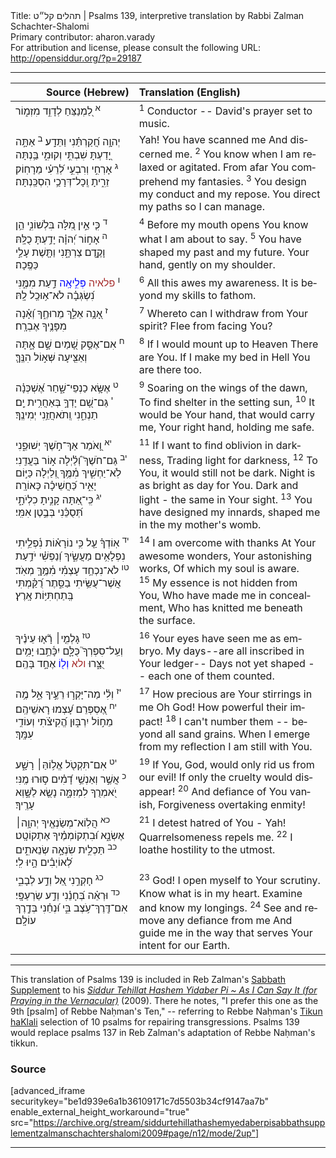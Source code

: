 <html>
<head></head>
<body>
Title: תהלים קל״ט | Psalms 139, interpretive translation by Rabbi Zalman Schachter-Shalomi<br />
Primary contributor: aharon.varady<br />
For attribution and license, please consult the following URL: <a href="http://opensiddur.org/?p=29187">http://opensiddur.org/?p=29187</a>
<p />
<hr />

<table style="margin-left: auto;margin-right: auto;" class="draggable">
<thead><tr><th id="x" style="text-align: right;">Source (Hebrew)</th><th style="text-align: left;">Translation (English)</th></tr></thead>
<tbody>
<tr><td style="vertical-align:top;">
<div class="liturgy" lang="he">
<sup>א</sup>&nbsp;לַ֭מְנַצֵּחַ לְדָוִ֣ד 
מִזְמ֑וֹר
</div></span></td>
 
<td  style="vertical-align:top;"><div class="english" lang="en">
<sup>1</sup>&nbsp;Conductor -- 
David's prayer set to music.
</div>
</td></tr>


<tr><td style="vertical-align:top;">
<div class="liturgy" lang="he">
יְהוָ֥ה חֲ֝קַרְתַּ֗נִי 
וַתֵּדָֽע׃
<sup>ב</sup>&nbsp;אַתָּ֣ה יָ֭דַעְתָּ שִׁבְתִּ֣י 
וְקוּמִ֑י 
בַּ֥נְתָּה לְ֝רֵעִ֗י 
מֵרָחֽוֹק׃
<sup>‎‏ג</sup>&nbsp;אָרְחִ֣י וְרִבְעִ֣י זֵרִ֑יתָ 
וְֽכָל־דְּרָכַ֥י הִסְכַּֽנְתָּה׃
</div></span></td>
 
<td  style="vertical-align:top;"><div class="english" lang="en">
Yah! You have scanned me 
And discerned me.
<sup>2</sup>&nbsp;You know when I am relaxed 
or agitated. 
From afar 
You comprehend my fantasies.
<sup>3</sup>&nbsp;You design my conduct and my repose. 
You direct my paths so I can manage.
</div>
</td></tr>


<tr><td style="vertical-align:top;">
<div class="liturgy" lang="he">
<sup>‎‏ ד</sup>&nbsp;כִּ֤י אֵ֣ין מִ֭לָּה בִּלְשׁוֹנִ֑י 
הֵ֥ן יְ֝הוָ֗ה יָדַ֥עְתָּ כֻלָּֽהּ׃
<sup>‎‏ה</sup>&nbsp;אָח֣וֹר וָקֶ֣דֶם צַרְתָּ֑נִי 
וַתָּ֖שֶׁת עָלַ֣י כַּפֶּֽכָה׃
</div></span></td>
 
<td  style="vertical-align:top;"><div class="english" lang="en">
<sup>4</sup>&nbsp;Before my mouth opens 
You know what I am about to say.
<sup>5</sup>&nbsp;You have shaped my past and my future. 
Your hand, gently on my shoulder.
</div>
</td></tr>


<tr><td style="vertical-align:top;">
<div class="liturgy" lang="he">
<sup>ו</sup>&nbsp;<font color="brown">פלאיה</font> <font color="blue">פְּלִ֣יאָֽה</font>  דַ֣עַת מִמֶּ֑נִּי 
נִ֝שְׂגְּבָ֗ה לֹא־א֥וּכַֽל לָֽהּ׃
</div></span></td>
 
<td  style="vertical-align:top;"><div class="english" lang="en">
<sup>6</sup>&nbsp;All this awes my awareness. 
It is beyond my skills to fathom.
</div>
</td></tr>


<tr><td style="vertical-align:top;">
<div class="liturgy" lang="he">
<sup>‎‏ז</sup>&nbsp;אָ֭נָ֥ה אֵלֵ֣ךְ מֵרוּחֶ֑ךָ 
וְ֝אָ֗נָה מִפָּנֶ֥יךָ אֶבְרָֽח׃
</div></span></td>
 
<td  style="vertical-align:top;"><div class="english" lang="en">
<sup>7</sup>&nbsp;Whereto can I withdraw from Your spirit? 
Flee from facing You?
</div>
</td></tr>


<tr><td style="vertical-align:top;">
<div class="liturgy" lang="he">
<sup>‎‏ח</sup>&nbsp;אִם־אֶסַּ֣ק שָׁ֭מַיִם 
שָׁ֣ם אָ֑תָּה 
וְאַצִּ֖יעָה שְּׁא֣וֹל 
הִנֶּֽךָּ׃
</div></span></td>
 
<td  style="vertical-align:top;"><div class="english" lang="en">
<sup>8</sup>&nbsp;If I would mount up to Heaven 
There are You. 
If I make my bed in Hell 
You are there too.
</div>
</td></tr>


<tr><td style="vertical-align:top;">
<div class="liturgy" lang="he">
<sup>‎‏ט</sup>&nbsp;אֶשָּׂ֥א כַנְפֵי־שָׁ֑חַר 
אֶ֝שְׁכְּנָ֗ה בְּאַחֲרִ֥ית יָֽם׃
<sup>‎‏י</sup>&nbsp;גַּם־שָׁ֭ם יָדְךָ֣ 
תַנְחֵ֑נִי 
וְֽתֹאחֲזֵ֥נִי יְמִינֶֽךָ׃
</div></span></td>
 
<td  style="vertical-align:top;"><div class="english" lang="en">
<sup>9</sup>&nbsp;Soaring on the wings of the dawn, 
To find shelter in the setting sun, 
<sup>10</sup>&nbsp;It would be Your hand, 
that would carry me, 
Your right hand, holding me safe.
</div>
</td></tr>


<tr><td style="vertical-align:top;">
<div class="liturgy" lang="he">
<sup>‎‏יא</sup>&nbsp;וָ֭אֹמַר אַךְ־חֹ֣שֶׁךְ יְשׁוּפֵ֑נִי 
וְ֝לַ֗יְלָה א֣וֹר בַּעֲדֵֽנִי׃
<sup>‎‏יב</sup>&nbsp;גַּם־חֹשֶׁךְ֮ לֹֽא־יַחְשִׁ֪יךְ מִ֫מֶּ֥ךָ 
וְ֭לַיְלָה כַּיּ֣וֹם יָאִ֑יר 
כַּ֝חֲשֵׁיכָ֗ה כָּאוֹרָֽה׃
<sup>‎‏יג</sup>&nbsp;כִּֽי־אַ֭תָּה קָנִ֣יתָ כִלְיֹתָ֑י 
תְּ֝סֻכֵּ֗נִי בְּבֶ֣טֶן אִמִּֽי׃
</div></span></td>
 
<td  style="vertical-align:top;"><div class="english" lang="en">
<sup>11</sup>&nbsp;If I want to find oblivion in darkness, 
Trading light for darkness, 
<sup>12</sup>&nbsp;To You, it would still not be dark.
Night is as bright as day for You. 
Dark and light - the same in Your sight.
<sup>13</sup>&nbsp;You have designed my innards, 
shaped me in the my mother's womb. 
</div>
</td></tr>


<tr><td style="vertical-align:top;">
<div class="liturgy" lang="he">
<sup>‎‏יד</sup>&nbsp;אֽוֹדְךָ֗ עַ֤ל 
כִּ֥י נוֹרָא֗וֹת נִ֫פְלֵ֥יתִי 
נִפְלָאִ֥ים מַעֲשֶׂ֑יךָ 
וְ֝נַפְשִׁ֗י יֹדַ֥עַת מְאֹֽד׃
<sup>‎‏טו</sup>&nbsp;לֹא־נִכְחַ֥ד עָצְמִ֗י מִ֫מֶּ֥ךָּ 
אֲשֶׁר־עֻשֵּׂ֥יתִי בַסֵּ֑תֶר 
רֻ֝קַּ֗מְתִּי בְּֽתַחְתִּיּ֥וֹת אָֽרֶץ׃
</div></span></td>
 
<td  style="vertical-align:top;"><div class="english" lang="en">
<sup>14</sup>&nbsp;I am overcome with thanks 
At Your awesome wonders, 
Your astonishing works, 
Of which my soul is aware.
<sup>15</sup>&nbsp;My essence is not hidden from You, 
Who have made me in concealment, 
Who has knitted me beneath the surface. 
</div>
</td></tr>


<tr><td style="vertical-align:top;">
<div class="liturgy" lang="he">
<sup> ‏טז</sup>&nbsp;גָּלְמִ֤י׀ רָ֘א֤וּ עֵינֶ֗יךָ 
וְעַֽל־סִפְרְךָ֮ כֻּלָּ֪ם 
יִכָּ֫תֵ֥בוּ 
יָמִ֥ים יֻצָּ֑רוּ 
<font color="brown">ולא</font> <font color="blue">וְל֖וֹ</font> אֶחָ֣ד בָּהֶֽם׃
</div></span></td>
 
<td  style="vertical-align:top;"><div class="english" lang="en">
<sup>16</sup>&nbsp;Your eyes have seen me as embryo. 
My days--are all inscribed 
in Your ledger-- 
Days not yet shaped --
each one of them counted.
</div>
</td></tr>


<tr><td style="vertical-align:top;">
<div class="liturgy" lang="he">
<sup>‎‏יז</sup>&nbsp;וְלִ֗י מַה־יָּקְר֣וּ רֵעֶ֣יךָ 
אֵ֑ל 
מֶ֥ה עָ֝צְמוּ רָאשֵׁיהֶֽם׃
<sup>‎‏יח</sup>&nbsp;אֶ֭סְפְּרֵם 
מֵח֣וֹל יִרְבּ֑וּן 
הֱ֝קִיצֹ֗תִי 
וְעוֹדִ֥י עִמָּֽךְ׃
</div></span></td>
 
<td  style="vertical-align:top;"><div class="english" lang="en">
<sup>17</sup>&nbsp;How precious are Your stirrings 
in me Oh God! 
How powerful their impact!
<sup>18</sup>&nbsp;I can't number them -- 
beyond all sand grains. 
When I emerge from my reflection 
I am still with You.
</div>
</td></tr>


<tr><td style="vertical-align:top;">
<div class="liturgy" lang="he">
<sup>‎‏יט</sup>&nbsp;אִם־תִּקְטֹ֖ל אֱל֥וֹהַּ׀ 
רָשָׁ֑ע 
וְאַנְשֵׁ֥י דָ֝מִ֗ים ס֣וּרוּ מֶֽנִּי׃
<sup>‎‏כ</sup>&nbsp;אֲשֶׁ֣ר יֹ֭אמְרֻךָ לִמְזִמָּ֑ה 
נָשֻׂ֖א לַשָּׁ֣וְא עָרֶֽיךָ׃
</div></span></td>
 
<td  style="vertical-align:top;"><div class="english" lang="en">
<sup>19</sup>&nbsp;If You, God, would only rid us 
from our evil! 
If only the cruelty would disappear!
<sup>20</sup>&nbsp;And defiance of You vanish, 
Forgiveness overtaking enmity!
</div>
</td></tr>


<tr><td style="vertical-align:top;">
<div class="liturgy" lang="he">
<sup>‎‏כא</sup>&nbsp;הֲלֽוֹא־מְשַׂנְאֶ֖יךָ יְהוָ֥ה׀ אֶשְׂנָ֑א 
וּ֝בִתְקוֹמְמֶ֗יךָ אֶתְקוֹטָֽט׃
<sup>‎‏כב</sup>&nbsp;תַּכְלִ֣ית שִׂנְאָ֣ה שְׂנֵאתִ֑ים לְ֝אוֹיְבִ֗ים הָ֣יוּ לִֽי׃
</div></span></td>
 
<td  style="vertical-align:top;"><div class="english" lang="en">
<sup>21</sup>&nbsp;I detest hatred of You - Yah! 
Quarrelsomeness repels me.
<sup>22</sup>&nbsp;I loathe hostility to the utmost.
</div>
</td></tr>


<tr><td style="vertical-align:top;">
<div class="liturgy" lang="he">
<sup>‎‏כג</sup>&nbsp;חָקְרֵ֣נִי אֵ֭ל 
וְדַ֣ע לְבָבִ֑י 
בְּ֝חָנֵ֗נִי וְדַ֣ע שַׂרְעַפָּֽי׃
<sup>‎‏כד</sup>&nbsp;וּרְאֵ֗ה אִם־דֶּֽרֶךְ־עֹ֥צֶב בִּ֑י 
וּ֝נְחֵ֗נִי בְּדֶ֣רֶךְ 
עוֹלָֽם׃ 
</div></span></td>
 
<td  style="vertical-align:top;"><div class="english" lang="en">
<sup>23</sup>&nbsp;God! I open myself to Your scrutiny. 
Know what is in my heart. 
Examine and know my longings.
<sup>24</sup>&nbsp;See and remove any defiance from me 
And guide me in the way 
that serves Your intent for our Earth.
</div>
</td></tr>
</tbody>
</table>

<hr />

This translation of Psalms 139 is included in Reb Zalman's <a href="http://opensiddur.org/?p=29177">Sabbath Supplement</a> to his <em><a href="http://opensiddur.org/?p=177">Siddur Tehillat Hashem Yidaber Pi ~ As I Can Say It (for Praying in the Vernacular)</a></em> (2009). There he notes, "I prefer this one as the 9th [psalm] of Rebbe Naḥman's Ten," -- referring to Rebbe Naḥman's <a href="https://opensiddur.org/prayers/life-cycle/living/repenting-resetting-forgiveness/the-tikkun-haklali-according-to-rebbe-nahman-of-bratslav/">Tikun haKlali</a> selection of 10 psalms for repairing transgressions. Psalms 139 would replace psalms 137 in Reb Zalman's adaptation of Rebbe Naḥman's tikkun.

<h3>Source</h3>

[advanced_iframe securitykey="be1d939e6a1b36109171c7d5503b34cf9147aa7b" enable_external_height_workaround="true" src="https://archive.org/stream/siddurtehillathashemyedaberpisabbathsupplementzalmanschachtershalomi2009#page/n12/mode/2up"]

<hr />

&nbsp;
</body>
</html>